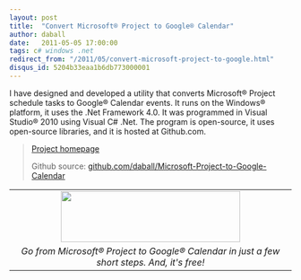 ```yaml
---
layout: post
title:  "Convert Microsoft® Project to Google® Calendar"
author: daball
date:   2011-05-05 17:00:00
tags: c# windows .net
redirect_from: "/2011/05/convert-microsoft-project-to-google.html"
disqus_id: 5204b33eaa1b6db773000001
---
```

I have designed and developed a utility that converts Microsoft® Project schedule tasks to Google® Calendar events. It runs on the Windows® platform, it uses the .Net Framework 4.0. It was programmed in Visual Studio® 2010 using Visual C# .Net. The program is open-source, it uses open-source libraries, and it is hosted at Github.com.

<div id="extended"></div>

  >
  > <i class="fa fa-external-link-square"></i> <a href="http://daball.github.com/Microsoft-Project-to-Google-Calendar">Project homepage</a>
  >
  > <i class="fa fa-github-square"></i> Github source: <a href="http://github.com/daball/Microsoft-Project-to-Google-Calendar">github.com/daball/Microsoft-Project-to-Google-Calendar</a>
  >


<table align="center" cellpadding="0" cellspacing="0" style="margin-left: auto; margin-right: auto; text-align: center;" class="tr-caption-container">
  <tbody>
    <tr>
      <td style="text-align: center;"><a href="http://daball.github.com/Microsoft-Project-to-Google-Calendar" imageanchor="1" style="margin-left: auto; margin-right: auto;"><img border="0" height="91" src="http://daball.github.com/Microsoft-Project-to-Google-Calendar/banner_export.png" width="320"/></a></td>
    </tr>
    <tr>
      <td style="text-align: center;" class="tr-caption"><i>Go from Microsoft® Project to Google® Calendar in just a few short steps. And, it's free!</i></td>
    </tr>
  </tbody>
</table>
